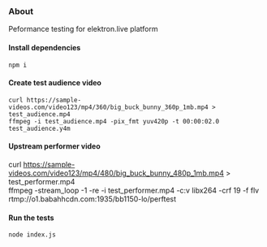 ### About

Peformance testing for elektron.live platform

#### Install dependencies

```
npm i
```

#### Create test audience video

```
curl https://sample-videos.com/video123/mp4/360/big_buck_bunny_360p_1mb.mp4 > test_audience.mp4
ffmpeg -i test_audience.mp4 -pix_fmt yuv420p -t 00:00:02.0 test_audience.y4m
```

#### Upstream performer video

curl https://sample-videos.com/video123/mp4/480/big_buck_bunny_480p_1mb.mp4 > test_performer.mp4 \
ffmpeg -stream_loop -1 -re -i test_performer.mp4 -c:v libx264 -crf 19 -f flv rtmp://o1.babahhcdn.com:1935/bb1150-lo/perftest

#### Run the tests

```
node index.js
```

